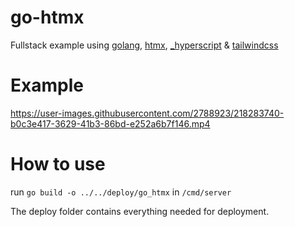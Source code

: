 # go-htmx
Fullstack example using [golang](https://go.dev), [htmx](https://htmx.org), [_hyperscript](https://hyperscript.org) & [tailwindcss](https://tailwindcss.com)

# Example

https://user-images.githubusercontent.com/2788923/218283740-b0c3e417-3629-41b3-86bd-e252a6b7f146.mp4


# How to use
run `go build -o ../../deploy/go_htmx` in `/cmd/server`

The deploy folder contains everything needed for deployment.

